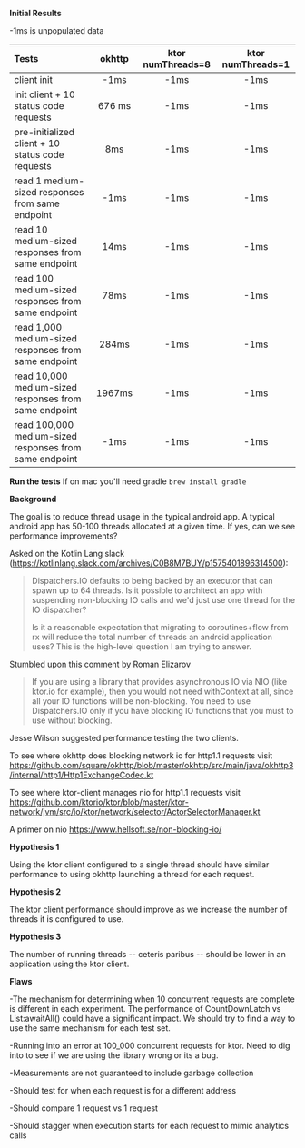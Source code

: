 **Initial Results**

-1ms is unpopulated data

| Tests | okhttp | ktor numThreads=8 | ktor numThreads=1 |
| :---         |     :---:      |          :---: |          :---: |
| client init   | -1ms     | -1ms    | -1ms |
| init client + 10 status code requests     | 676 ms       | -1ms      | -1ms |
| pre-initialized client + 10 status code requests | 8ms | -1ms | -1ms |
| read 1 medium-sized responses from same endpoint | -1ms | -1ms | -1ms |
| read 10 medium-sized responses from same endpoint | 14ms | -1ms | -1ms |
| read 100 medium-sized responses from same endpoint | 78ms | -1ms |  -1ms |
| read 1,000 medium-sized responses from same endpoint | 284ms | -1ms | -1ms |
| read 10,000 medium-sized responses from same endpoint | 1967ms | -1ms | -1ms |
| read 100,000 medium-sized responses from same endpoint | -1ms | -1ms | -1ms |

**Run the tests**
If on mac you'll need gradle `brew install gradle`

**Background**

The goal is to reduce thread usage in the typical android app. A typical android app has 50-100 threads allocated at a given time. If yes, can we see performance improvements? 

Asked on the Kotlin Lang slack (https://kotlinlang.slack.com/archives/C0B8M7BUY/p1575401896314500):

> Dispatchers.IO defaults to being backed by an executor that can spawn up to 64 threads. Is it possible to architect an app with suspending non-blocking IO calls and we'd just use one thread for the IO dispatcher?
>
> Is it a reasonable expectation that migrating to coroutines+flow from rx will reduce the total number of threads an android application uses? This is the high-level question I am trying to answer.

Stumbled upon this comment by Roman Elizarov

> If you are using a library that provides asynchronous IO via NIO (like ktor.io for example), then you would not need withContext at all, since all your IO functions will be non-blocking. You need to use Dispatchers.IO only if you have blocking IO functions that you must to use without blocking.

Jesse Wilson suggested performance testing the two clients.

To see where okhttp does blocking network io for http1.1 requests visit
https://github.com/square/okhttp/blob/master/okhttp/src/main/java/okhttp3/internal/http1/Http1ExchangeCodec.kt

To see where ktor-client manages nio for http1.1 requests visit
https://github.com/ktorio/ktor/blob/master/ktor-network/jvm/src/io/ktor/network/selector/ActorSelectorManager.kt

A primer on nio
https://www.hellsoft.se/non-blocking-io/

**Hypothesis 1**

Using the ktor client configured to a single thread should have similar performance to using okhttp launching a thread for each request.

**Hypothesis 2**

The ktor client performance should improve as we increase the number of threads it is configured to use.

**Hypothesis 3**

The number of running threads -- ceteris paribus -- should be lower in an application using the ktor client.

**Flaws**

-The mechanism for determining when 10 concurrent requests are complete is different in each experiment. The performance of CountDownLatch vs List<Deferred>:awaitAll() could have a significant impact. We should try to find a way to use the same mechanism for each test set.

-Running into an error at 100_000 concurrent requests for ktor. Need to dig into to see if we are using the library wrong or its a bug.

-Measurements are not guaranteed to include garbage collection

-Should test for when each request is for a different address

-Should compare 1 request vs 1 request

-Should stagger when execution starts for each request to mimic analytics calls
